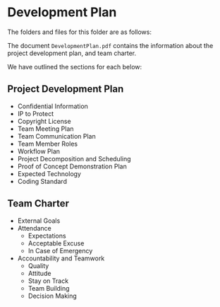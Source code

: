 # Development Plan

The folders and files for this folder are as follows:

The document `DevelopmentPlan.pdf` contains the information about the project development plan, and team charter. 

We have outlined the sections for each below:

## Project Development Plan
- Confidential Information
- IP to Protect
- Copyright License
- Team Meeting Plan
- Team Communication Plan
- Team Member Roles
- Workflow Plan
- Project Decomposition and Scheduling
- Proof of Concept Demonstration Plan
- Expected Technology
- Coding Standard

## Team Charter
- External Goals
- Attendance
    - Expectations
    - Acceptable Excuse
    - In Case of Emergency
- Accountability and Teamwork
    - Quality
    - Attitude
    - Stay on Track 
    - Team Building
    - Decision Making

